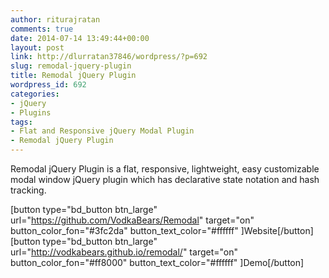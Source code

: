 ```yaml
---
author: riturajratan
comments: true
date: 2014-07-14 13:49:44+00:00
layout: post
link: http://dlurratan37846/wordpress/?p=692
slug: remodal-jquery-plugin
title: Remodal jQuery Plugin
wordpress_id: 692
categories:
- jQuery
- Plugins
tags:
- Flat and Responsive jQuery Modal Plugin
- Remodal jQuery Plugin
---
```


Remodal jQuery Plugin is a flat, responsive, lightweight, easy customizable modal window jQuery plugin which has declarative state notation and hash tracking.

[button type="bd_button btn_large" url="https://github.com/VodkaBears/Remodal" target="on" button_color_fon="#3fc2da" button_text_color="#ffffff" ]Website[/button]  [button type="bd_button btn_large" url="http://vodkabears.github.io/remodal/" target="on" button_color_fon="#ff8000" button_text_color="#ffffff" ]Demo[/button]

